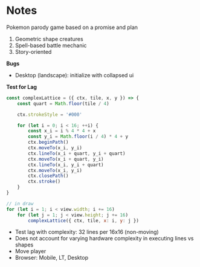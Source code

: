 # Notes

Pokemon parody game based on a promise and plan
1. Geometric shape creatures
2. Spell-based battle mechanic
3. Story-oriented

**Bugs**
- Desktop (landscape): initialize with collapsed ui

**Test for Lag**
```js
const complexLattice = ({ ctx, tile, x, y }) => {
    const quart = Math.floor(tile / 4)

    ctx.strokeStyle = '#000'

    for (let i = 0; i < 16; ++i) {
        const x_i = i % 4 * 4 + x
        const y_i = Math.floor(i / 4) * 4 + y
        ctx.beginPath()
        ctx.moveTo(x_i, y_i)
        ctx.lineTo(x_i + quart, y_i + quart)
        ctx.moveTo(x_i + quart, y_i)
        ctx.lineTo(x_i, y_i + quart)
        ctx.moveTo(x_i, y_i)
        ctx.closePath()
        ctx.stroke()
    }
}

// in draw
for (let i = 1; i < view.width; i += 16)
    for (let j = 1; j < view.height; j += 16)
        complexLattice({ ctx, tile, x: i, y: j })
```
- Test lag with complexity: 32 lines per 16x16 (non-moving)
- Does not account for varying hardware complexity in executing lines vs shapes
- Move player
- Browser: Mobile, LT, Desktop